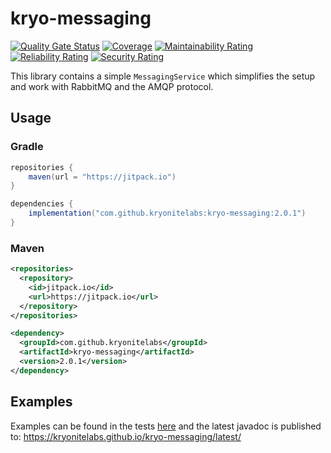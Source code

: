 # kryo-messaging
[![Quality Gate Status](https://sonarcloud.io/api/project_badges/measure?project=kryonitelabs_kryo-messaging&metric=alert_status)](https://sonarcloud.io/summary/new_code?id=kryonitelabs_kryo-messaging)
[![Coverage](https://sonarcloud.io/api/project_badges/measure?project=kryonitelabs_kryo-messaging&metric=coverage)](https://sonarcloud.io/summary/new_code?id=kryonitelabs_kryo-messaging)
[![Maintainability Rating](https://sonarcloud.io/api/project_badges/measure?project=kryonitelabs_kryo-messaging&metric=sqale_rating)](https://sonarcloud.io/summary/new_code?id=kryonitelabs_kryo-messaging)
[![Reliability Rating](https://sonarcloud.io/api/project_badges/measure?project=kryonitelabs_kryo-messaging&metric=reliability_rating)](https://sonarcloud.io/summary/new_code?id=kryonitelabs_kryo-messaging)
[![Security Rating](https://sonarcloud.io/api/project_badges/measure?project=kryonitelabs_kryo-messaging&metric=security_rating)](https://sonarcloud.io/summary/new_code?id=kryonitelabs_kryo-messaging)

This library contains a simple `MessagingService` which simplifies the setup and work
with RabbitMQ and the AMQP protocol.

## Usage
### Gradle
```java
repositories {
    maven(url = "https://jitpack.io")
}

dependencies {
    implementation("com.github.kryonitelabs:kryo-messaging:2.0.1")
}
```

### Maven
```xml
<repositories>
  <repository>
    <id>jitpack.io</id>
    <url>https://jitpack.io</url>
  </repository>
</repositories>

<dependency>
  <groupId>com.github.kryonitelabs</groupId>
  <artifactId>kryo-messaging</artifactId>
  <version>2.0.1</version>
</dependency>
```
## Examples
Examples can be found in the tests [here](src/test/java/org/kryonite/kryomessaging/service/DefaultMessagingServiceTest.java) and the latest
javadoc is published to:
https://kryonitelabs.github.io/kryo-messaging/latest/
